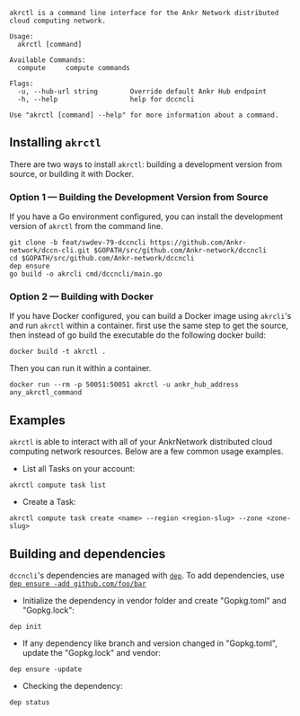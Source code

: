 ```
akrctl is a command line interface for the Ankr Network distributed cloud computing network.

Usage:
  akrctl [command]

Available Commands:
  compute     compute commands

Flags:
  -u, --hub-url string        Override default Ankr Hub endpoint
  -h, --help                  help for dccncli

Use "akrctl [command] --help" for more information about a command.
```

## Installing `akrctl`

There are two ways to install `akrctl`:  building a development version from source, or building it with Docker.

### Option 1 — Building the Development Version from Source

If you have a Go environment configured, you can install the development version of `akrctl` from the command line.

```
git clone -b feat/swdev-79-dccncli https://github.com/Ankr-network/dccn-cli.git $GOPATH/src/github.com/Ankr-network/dccncli
cd $GOPATH/src/github.com/Ankr-network/dccncli
dep ensure
go build -o akrcli cmd/dccncli/main.go
```

### Option 2 — Building with Docker

If you have Docker configured, you can build a Docker image using `akrcli`'s and run `akrctl` within a container. first use the same step to get the source, then instead of go build the executable do the following docker build:

```
docker build -t akrctl .
```

Then you can run it within a container.

```
docker run --rm -p 50051:50051 akrctl -u ankr_hub_address any_akrctl_command
```

## Examples

`akrctl` is able to interact with all of your AnkrNetwork distributed cloud computing network resources. Below are a few common usage examples. 

* List all Tasks on your account:
```
akrctl compute task list
```
* Create a Task:
```
akrctl compute task create <name> --region <region-slug> --zone <zone-slug>
```

## Building and dependencies

`dccncli`'s dependencies are managed with [`dep`](https://github.com/golang/dep). To add dependencies, use [`dep ensure -add github.com/foo/bar`](https://github.com/golang/dep#adding-a-dependency)

* Initialize the dependency in vendor folder and create "Gopkg.toml" and "Gopkg.lock":
```
dep init
```

* If any dependency like branch and version changed in "Gopkg.toml", update the "Gopkg.lock" and vendor:
```
dep ensure -update
```

* Checking the dependency:
```
dep status
```